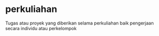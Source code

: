 # perkuliahan
Tugas atau proyek yang diberikan selama perkuliahan baik pengerjaan secara individu atau perkelompok
